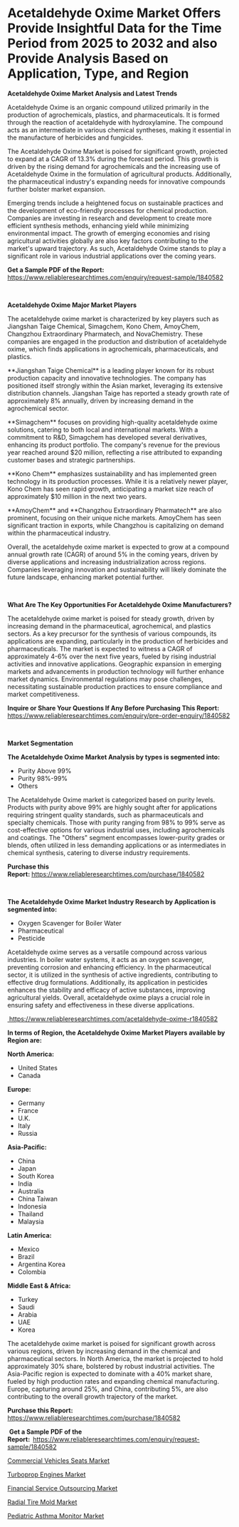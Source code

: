<p><h1>Acetaldehyde Oxime Market Offers Provide Insightful Data for the Time Period from 2025 to 2032 and also Provide Analysis Based on Application, Type, and Region</h1></p><p><strong>Acetaldehyde Oxime Market Analysis and Latest Trends</strong></p>
<p><p>Acetaldehyde Oxime is an organic compound utilized primarily in the production of agrochemicals, plastics, and pharmaceuticals. It is formed through the reaction of acetaldehyde with hydroxylamine. The compound acts as an intermediate in various chemical syntheses, making it essential in the manufacture of herbicides and fungicides.</p><p>The Acetaldehyde Oxime Market is poised for significant growth, projected to expand at a CAGR of 13.3% during the forecast period. This growth is driven by the rising demand for agrochemicals and the increasing use of Acetaldehyde Oxime in the formulation of agricultural products. Additionally, the pharmaceutical industry's expanding needs for innovative compounds further bolster market expansion.</p><p>Emerging trends include a heightened focus on sustainable practices and the development of eco-friendly processes for chemical production. Companies are investing in research and development to create more efficient synthesis methods, enhancing yield while minimizing environmental impact. The growth of emerging economies and rising agricultural activities globally are also key factors contributing to the market's upward trajectory. As such, Acetaldehyde Oxime stands to play a significant role in various industrial applications over the coming years.</p></p>
<p><strong>Get a Sample PDF of the Report:&nbsp;</strong> <a href="https://www.reliableresearchtimes.com/enquiry/request-sample/1840582?utm_campaign=2040&utm_medium=2&utm_source=Github&utm_content=ia&utm_term=30012025&utm_id=acetaldehyde-oxime">https://www.reliableresearchtimes.com/enquiry/request-sample/1840582</a></p>
<p>&nbsp;</p>
<p><strong>Acetaldehyde Oxime Major Market Players</strong></p>
<p><p>The acetaldehyde oxime market is characterized by key players such as Jiangshan Taige Chemical, Simagchem, Kono Chem, AmoyChem, Changzhou Extraordinary Pharmatech, and NovaChemistry. These companies are engaged in the production and distribution of acetaldehyde oxime, which finds applications in agrochemicals, pharmaceuticals, and plastics.</p><p>**Jiangshan Taige Chemical** is a leading player known for its robust production capacity and innovative technologies. The company has positioned itself strongly within the Asian market, leveraging its extensive distribution channels. Jiangshan Taige has reported a steady growth rate of approximately 8% annually, driven by increasing demand in the agrochemical sector.</p><p>**Simagchem** focuses on providing high-quality acetaldehyde oxime solutions, catering to both local and international markets. With a commitment to R&D, Simagchem has developed several derivatives, enhancing its product portfolio. The company's revenue for the previous year reached around $20 million, reflecting a rise attributed to expanding customer bases and strategic partnerships.</p><p>**Kono Chem** emphasizes sustainability and has implemented green technology in its production processes. While it is a relatively newer player, Kono Chem has seen rapid growth, anticipating a market size reach of approximately $10 million in the next two years.</p><p>**AmoyChem** and **Changzhou Extraordinary Pharmatech** are also prominent, focusing on their unique niche markets. AmoyChem has seen significant traction in exports, while Changzhou is capitalizing on demand within the pharmaceutical industry. </p><p>Overall, the acetaldehyde oxime market is expected to grow at a compound annual growth rate (CAGR) of around 5% in the coming years, driven by diverse applications and increasing industrialization across regions. Companies leveraging innovation and sustainability will likely dominate the future landscape, enhancing market potential further.</p></p>
<p>&nbsp;</p>
<p><strong>What Are The Key Opportunities For Acetaldehyde Oxime Manufacturers?</strong></p>
<p><p>The acetaldehyde oxime market is poised for steady growth, driven by increasing demand in the pharmaceutical, agrochemical, and plastics sectors. As a key precursor for the synthesis of various compounds, its applications are expanding, particularly in the production of herbicides and pharmaceuticals. The market is expected to witness a CAGR of approximately 4-6% over the next five years, fueled by rising industrial activities and innovative applications. Geographic expansion in emerging markets and advancements in production technology will further enhance market dynamics. Environmental regulations may pose challenges, necessitating sustainable production practices to ensure compliance and market competitiveness.</p></p>
<p><strong>Inquire or Share Your Questions If Any Before Purchasing This Report:</strong> <a href="https://www.reliableresearchtimes.com/enquiry/pre-order-enquiry/1840582?utm_campaign=2040&utm_medium=2&utm_source=Github&utm_content=ia&utm_term=30012025&utm_id=acetaldehyde-oxime">https://www.reliableresearchtimes.com/enquiry/pre-order-enquiry/1840582</a></p>
<p>&nbsp;</p>
<p><strong>Market Segmentation</strong></p>
<p><strong>The Acetaldehyde Oxime Market Analysis by types is segmented into:</strong></p>
<p><ul><li>Purity Above 99%</li><li>Purity 98%-99%</li><li>Others</li></ul></p>
<p><p>The Acetaldehyde Oxime market is categorized based on purity levels. Products with purity above 99% are highly sought after for applications requiring stringent quality standards, such as pharmaceuticals and specialty chemicals. Those with purity ranging from 98% to 99% serve as cost-effective options for various industrial uses, including agrochemicals and coatings. The "Others" segment encompasses lower-purity grades or blends, often utilized in less demanding applications or as intermediates in chemical synthesis, catering to diverse industry requirements.</p></p>
<p><strong>Purchase this Report:&nbsp;</strong><a href="https://www.reliableresearchtimes.com/purchase/1840582?utm_campaign=2040&utm_medium=2&utm_source=Github&utm_content=ia&utm_term=30012025&utm_id=acetaldehyde-oxime">https://www.reliableresearchtimes.com/purchase/1840582</a></p>
<p>&nbsp;</p>
<p><strong>The Acetaldehyde Oxime Market Industry Research by Application is segmented into:</strong></p>
<p><ul><li>Oxygen Scavenger for Boiler Water</li><li>Pharmaceutical</li><li>Pesticide</li></ul></p>
<p><p>Acetaldehyde oxime serves as a versatile compound across various industries. In boiler water systems, it acts as an oxygen scavenger, preventing corrosion and enhancing efficiency. In the pharmaceutical sector, it is utilized in the synthesis of active ingredients, contributing to effective drug formulations. Additionally, its application in pesticides enhances the stability and efficacy of active substances, improving agricultural yields. Overall, acetaldehyde oxime plays a crucial role in ensuring safety and effectiveness in these diverse applications.</p></p>
<p><a href="https://www.reliableresearchtimes.com/acetaldehyde-oxime-r1840582?utm_campaign=2040&utm_medium=2&utm_source=Github&utm_content=ia&utm_term=30012025&utm_id=acetaldehyde-oxime">&nbsp;https://www.reliableresearchtimes.com/acetaldehyde-oxime-r1840582</a></p>
<p><strong>In terms of Region, the Acetaldehyde Oxime Market Players available by Region are:</strong></p>
<p>
    <p> <strong> North America: </strong>
        <ul>
            <li>United States</li>
            <li>Canada</li>
        </ul>
        </p> 
    <p> <strong> Europe: </strong>
        <ul>
            <li>Germany</li>
            <li>France</li>
            <li>U.K.</li>
            <li>Italy</li>
            <li>Russia</li>
        </ul>
        </p> 
    <p> <strong> Asia-Pacific: </strong>
        <ul>
            <li>China</li>
            <li>Japan</li>
            <li>South Korea</li>
            <li>India</li>
            <li>Australia</li>
            <li>China Taiwan</li>
            <li>Indonesia</li>
            <li>Thailand</li>
            <li>Malaysia</li>
        </ul>
        </p> 
    <p> <strong> Latin America: </strong>
        <ul>
            <li>Mexico</li>
            <li>Brazil</li>
            <li>Argentina Korea</li>
            <li>Colombia</li>
        </ul>
        </p> 
    <p> <strong> Middle East & Africa: </strong>
        <ul>
            <li>Turkey</li>
            <li>Saudi</li>
            <li>Arabia</li>
            <li>UAE</li>
            <li>Korea</li>
        </ul>
    </p>
    </p>
<p><p>The acetaldehyde oxime market is poised for significant growth across various regions, driven by increasing demand in the chemical and pharmaceutical sectors. In North America, the market is projected to hold approximately 30% share, bolstered by robust industrial activities. The Asia-Pacific region is expected to dominate with a 40% market share, fueled by high production rates and expanding chemical manufacturing. Europe, capturing around 25%, and China, contributing 5%, are also contributing to the overall growth trajectory of the market.</p></p>
<p><strong>Purchase this Report: </strong><a href="https://www.reliableresearchtimes.com/purchase/1840582?utm_campaign=2040&utm_medium=2&utm_source=Github&utm_content=ia&utm_term=30012025&utm_id=acetaldehyde-oxime">https://www.reliableresearchtimes.com/purchase/1840582</a></p>
<p>&nbsp;<strong>Get a Sample PDF of the Report:&nbsp;&nbsp;</strong><a href="https://www.reliableresearchtimes.com/enquiry/request-sample/1840582?utm_campaign=2040&utm_medium=2&utm_source=Github&utm_content=ia&utm_term=30012025&utm_id=acetaldehyde-oxime">https://www.reliableresearchtimes.com/enquiry/request-sample/1840582</a></p>
<p><strong></strong></p>
<p><p><a href="https://github.com/abuugjetaj/Market-Research-Report-List-1/blob/main/commercial-vehicles-seats-market.md?utm_campaign=2040&utm_medium=2&utm_source=Github&utm_content=ia&utm_term=30012025&utm_id=acetaldehyde-oxime">Commercial Vehicles Seats Market</a></p><p><a href="https://www.linkedin.com/pulse/turboprop-engines-industry-trends-comprehensive-market-ikofc?utm_campaign=2040&utm_medium=2&utm_source=Github&utm_content=ia&utm_term=30012025&utm_id=acetaldehyde-oxime">Turboprop Engines Market</a></p><p><a href="https://www.linkedin.com/pulse/strategic-forecast-financial-service-outsourcing-market-growth-h3swc?utm_campaign=2040&utm_medium=2&utm_source=Github&utm_content=ia&utm_term=30012025&utm_id=acetaldehyde-oxime">Financial Service Outsourcing Market</a></p><p><a href="https://github.com/rabiumofer/Market-Research-Report-List-1/blob/main/radial-tire-mold-market.md?utm_campaign=2040&utm_medium=2&utm_source=Github&utm_content=ia&utm_term=30012025&utm_id=acetaldehyde-oxime">Radial Tire Mold Market</a></p><p><a href="https://www.linkedin.com/pulse/global-pediatric-asthma-monitor-market-analysis-2025-2032-fmade?utm_campaign=2040&utm_medium=2&utm_source=Github&utm_content=ia&utm_term=30012025&utm_id=acetaldehyde-oxime">Pediatric Asthma Monitor Market</a></p></p>